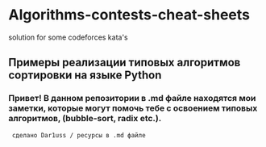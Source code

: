 # Algorithms-contests-cheat-sheets
solution for some codeforces kata's

## Примеры реализации типовых алгоритмов сортировки на языке Python

### Привет! В данном репозитории в .md файле находятся мои заметки, которые могут помочь тебе с освоением типовых алгоритмов, (bubble-sort, radix etc.). 

` сделано Dar1uss / ресурсы в .md файле`
